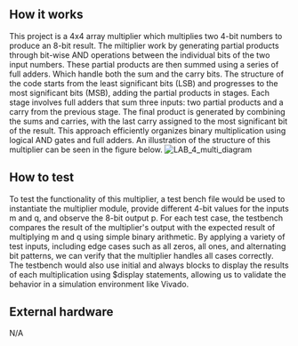 <!---

This file is used to generate your project datasheet. Please fill in the information below and delete any unused
sections.

You can also include images in this folder and reference them in the markdown. Each image must be less than
512 kb in size, and the combined size of all images must be less than 1 MB.
-->

## How it works

This project is a 4x4 array multiplier which multiplies two 4-bit numbers to produce an 8-bit result. The miltiplier work by generating partial products through bit-wise AND operations between the individual bits of the two input numbers. These partial products are then summed using a series of full adders. Which handle both the sum and the carry bits. The structure of the code starts from the least significant bits (LSB) and progresses to the most significant bits (MSB), adding the partial products in stages. Each stage involves full adders that sum three inputs: two partial products and a carry from the previous stage. The final product is generated by combining the sums and carries, with the last carry assigned to the most significant bit of the result. This approach efficiently organizes binary multiplication using logical AND gates and full adders. An illustration of the structure of this multiplier can be seen in the figure below.   ![LAB_4_multi_diagram](https://github.com/user-attachments/assets/766ebe42-3b90-4bbf-b0ed-31086234a444)


## How to test

To test the functionality of this multiplier, a test bench file would be used to instantiate the multiplier module, provide different 4-bit values for the inputs m and q, and observe the 8-bit output p. For each test case, the testbench compares the result of the multiplier's output with the expected result of multiplying m and q using simple binary arithmetic. By applying a variety of test inputs, including edge cases such as all zeros, all ones, and alternating bit patterns, we can verify that the multiplier handles all cases correctly. The testbench would also use initial and always blocks to display the results of each multiplication using $display statements, allowing us to validate the behavior in a simulation environment like Vivado.

## External hardware

N/A
